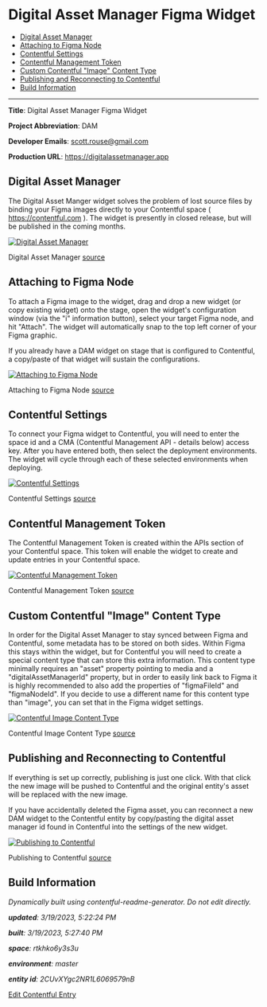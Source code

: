 # Digital Asset Manager Figma Widget
<!-- 
  Do not edit directly, built using contentful-readme-generator.
  Content details in Build Information below.
-->

- [Digital Asset Manager](#digital-asset-manager)
- [Attaching to Figma Node](#attaching-to-figma-node)
- [Contentful Settings](#contentful-settings)
- [Contentful Management Token](#contentful-management-token)
- [Custom Contentful "Image" Content Type](#custom-contentful-image-content-type)
- [Publishing and Reconnecting to Contentful](#publishing-and-reconnecting-to-contentful)
- [Build Information](#build-information)

---


__Title__: Digital Asset Manager Figma Widget

__Project Abbreviation__: DAM

__Developer Emails__: scott.rouse@gmail.com

__Production URL__: https://digitalassetmanager.app

## Digital Asset Manager
The Digital Asset Manger widget solves the problem of lost source files by binding your Figma images directly to your Contentful space ( https://contentful.com ). The widget is presently in closed release, but will be published in the coming months.

[![Digital Asset Manager](https://images.ctfassets.net/rtkhko6y3s3u/13jGhOwlo0muEynR9bm8tU/d979bc587e7069f28ad3f02cf02579a7/Digital_Asset_Manager.png)](https://images.ctfassets.net/rtkhko6y3s3u/13jGhOwlo0muEynR9bm8tU/d979bc587e7069f28ad3f02cf02579a7/Digital_Asset_Manager.png "View Full Size")
    
Digital Asset Manager [source](https://www.figma.com/file/fdgg22P6rDRQl3rDWl7RHs/?node-id=303:327)


## Attaching to Figma Node
To attach a Figma image to the widget, drag and drop a new widget (or copy existing widget) onto the stage, open the widget's configuration window (via the "i" information button), select your target Figma node, and hit "Attach". The widget will automatically snap to the top left corner of your Figma graphic.

If you already have a DAM widget on stage that is configured to Contentful, a copy/paste of that widget will sustain the configurations.

[![Attaching to Figma Node](https://images.ctfassets.net/rtkhko6y3s3u/eGhXgjwUw9sSQMWHGK8dQ/bcfbb5309207162b83a05b36e8210ffe/Attaching_to_Figma_Node.png)](https://images.ctfassets.net/rtkhko6y3s3u/eGhXgjwUw9sSQMWHGK8dQ/bcfbb5309207162b83a05b36e8210ffe/Attaching_to_Figma_Node.png "View Full Size")
    
Attaching to Figma Node [source](https://www.figma.com/file/fdgg22P6rDRQl3rDWl7RHs/?node-id=305:531)


## Contentful Settings
To connect your Figma widget to Contentful, you will need to enter the space id and a CMA (Contentful Management API - details below) access key. After you have entered both, then select the deployment environments. The widget will cycle through each of these selected environments when deploying.

[![Contentful Settings](https://images.ctfassets.net/rtkhko6y3s3u/6cf7M0XwQkt8bnH7vcKaHL/c478f83c166b60b134203de9e76e36c3/Contentful_Settings.png)](https://images.ctfassets.net/rtkhko6y3s3u/6cf7M0XwQkt8bnH7vcKaHL/c478f83c166b60b134203de9e76e36c3/Contentful_Settings.png "View Full Size")
    
Contentful Settings [source](https://www.figma.com/file/fdgg22P6rDRQl3rDWl7RHs/?node-id=303:353)


## Contentful Management Token
The Contentful Management Token is created within the APIs section of your Contentful space. This token will enable the widget to create and update entries in your Contentful space.

[![Contentful Management Token](https://images.ctfassets.net/rtkhko6y3s3u/6Nv7tZ6X8kMehE8yrl74yf/5234ff9e9621fb0568e9667dfc03e45d/Contentful_Management_Token.png)](https://images.ctfassets.net/rtkhko6y3s3u/6Nv7tZ6X8kMehE8yrl74yf/5234ff9e9621fb0568e9667dfc03e45d/Contentful_Management_Token.png "View Full Size")
    
Contentful Management Token [source](https://www.figma.com/file/fdgg22P6rDRQl3rDWl7RHs/?node-id=304:407)


## Custom Contentful "Image" Content Type
In order for the Digital Asset Manager to stay synced between Figma and Contentful, some metadata has to be stored on both sides. Within Figma this stays within the widget, but for Contentful you will need to create a special content type that can store this extra information. This content type minimally requires an "asset" property pointing to media and a "digitalAssetManagerId" property, but in order to easily link back to Figma it is highly recommended to also add the properties of "figmaFileId" and "figmaNodeId". If you decide to use a different name for this content type than "image", you can set that in the Figma widget settings.

[![Contentful Image Content Type](https://images.ctfassets.net/rtkhko6y3s3u/2fM3WUg2uVVlKJ0m1Do3qI/b81f3a53b80a61c8d1064a5282d671e6/Contentful_Image_Content_Type.png)](https://images.ctfassets.net/rtkhko6y3s3u/2fM3WUg2uVVlKJ0m1Do3qI/b81f3a53b80a61c8d1064a5282d671e6/Contentful_Image_Content_Type.png "View Full Size")
    
Contentful Image Content Type [source](https://www.figma.com/file/fdgg22P6rDRQl3rDWl7RHs/?node-id=303:503)


## Publishing and Reconnecting to Contentful
If everything is set up correctly, publishing is just one click. With that click the new image will be pushed to Contentful and the original entity's asset will be replaced with the new image.

If you have accidentally deleted the Figma asset, you can reconnect a new DAM widget to the Contentful entity by copy/pasting the digital asset manager id found in Contentful into the settings of the new widget.

[![Publishing to Contentful](https://images.ctfassets.net/rtkhko6y3s3u/2RokQ0mSF7abpK6qqrvkH1/ae676eaa3f046529b2343edc1fa8b49d/Publishing_to_Contentful.png)](https://images.ctfassets.net/rtkhko6y3s3u/2RokQ0mSF7abpK6qqrvkH1/ae676eaa3f046529b2343edc1fa8b49d/Publishing_to_Contentful.png "View Full Size")
    
Publishing to Contentful [source](https://www.figma.com/file/fdgg22P6rDRQl3rDWl7RHs/?node-id=303:446)


## Build Information

*Dynamically built using contentful-readme-generator. Do not edit directly.*

*__updated__: 3/19/2023, 5:22:24 PM*

*__built__: 3/19/2023, 5:27:40 PM*

*__space__: rtkhko6y3s3u*

*__environment__: master*

*__entity id__: 2CUvXYgc2NR1L6069579nB*

[Edit Contentful Entry](https://app.contentful.com/spaces/rtkhko6y3s3u/environments/master/entries/2CUvXYgc2NR1L6069579nB)